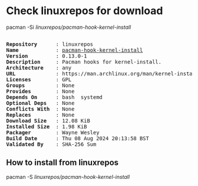 # Check linuxrepos for download

pacman -Si *linuxrepos/pacman-hook-kernel-install*

<div class="highlight"><pre class="highlight"><text>
<b>Repository</b>      : linuxrepos
<b>Name</b>            : <a href="../../x86_64/pacman-hook-kernel-install-0.13.0-1-any.pkg.tar.zst">pacman-hook-kernel-install</a>
<b>Version</b>         : 0.13.0-1
<b>Description</b>     : Pacman hooks for kernel-install.
<b>Architecture</b>    : any
<b>URL</b>             : https://man.archlinux.org/man/kernel-install.8
<b>Licenses</b>        : GPL
<b>Groups</b>          : None
<b>Provides</b>        : None
<b>Depends On</b>      : bash  systemd
<b>Optional Deps</b>   : None
<b>Conflicts With</b>  : None
<b>Replaces</b>        : None
<b>Download Size</b>   : 12.08 KiB
<b>Installed Size</b>  : 1.98 KiB
<b>Packager</b>        : Wayne Wesley <wayne6324@gmail.com>
<b>Build Date</b>      : Thu 08 Aug 2024 20:13:58 BST
<b>Validated By</b>    : SHA-256 Sum
</text></pre></div>

## How to install from linuxrepos

pacman -S *linuxrepos/pacman-hook-kernel-install*
